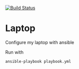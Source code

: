[![Build Status](https://travis-ci.org/thomaslorentsen/ansible-laptop.svg?branch=master)](https://travis-ci.org/thomaslorentsen/ansible-laptop)

# Laptop
Configure my laptop with ansible

Run with
```bash
ansible-playbook playbook.yml 
```
